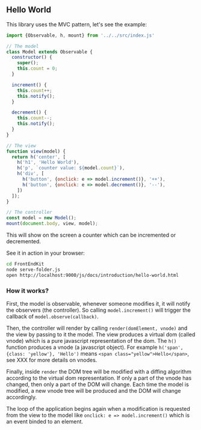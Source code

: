 ## Hello World

This library uses the MVC pattern, let's see the example:

```js
import {Observable, h, mount} from '../../src/index.js'

// The model
class Model extends Observable {
  constructor() {
    super();
    this.count = 0;
  }

  increment() {
    this.count++;
    this.notify();
  }

  decrement() {
    this.count--;
    this.notify();
  }
}

// The view
function view(model) {
  return h('center', [
    h('h1', 'Hello World'),
    h('p', `counter value: ${model.count}`),
    h('div', [
      h('button', {onclick: e => model.increment()}, '++'),
      h('button', {onclick: e => model.decrement()}, '--'),
    ])
  ]);
}

// The controller
const model = new Model();
mount(document.body, view, model);

```

This will show on the screen a counter which can be incremented or decremented.

See it in action in your browser:

```bash
cd FrontEndKit
node serve-folder.js
open http://localhost:9000/js/docs/introduction/hello-world.html
```

### How it works?

First, the model is observable, whenever someone modifies it, it will notify the observers (the controller). So calling `model.increment()` will trigger the callback of `model.observe(callback)`.

Then, the controller will render by calling `render(domElement, vnode)` and the view by passing to it the model. The view produces a virtual dom (called vnode) which is a pure javascript representation of the dom. The `h()` function produces a vnode (a javascript object). For example `h('span', {class: 'yellow'}, 'Hello')` means `<span class="yellow">Hello</span>`, see XXX for more details on vnodes.

Finally, inside `render` the DOM tree will be modified with a diffing algorithm according to the virtual dom representation. If only a part of the vnode has changed, then only a part of the DOM will change. Each time the model is modified, a new vnode tree will be produced and the DOM will change accordingly.

The loop of the application begins again when a modification is requested from the view to the model like `onclick: e => model.increment()` which is an event binded to an element.



